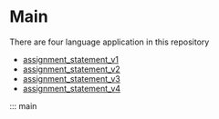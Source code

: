 # Main

There are four language application in this repository 

* [assignment_statement_v1](assignment_statement1main.md)
* [assignment_statement_v2](assignment_statement2main.md)
* [assignment_statement_v3](assignment_statement3main.md)
* [assignment_statement_v4](assignment_statement4main.md)

::: main

